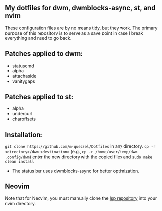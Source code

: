 ## My dotfiles for dwm, dwmblocks-async, st, and nvim

These configuration files are by no means tidy, but they work. The primary purpose of this repository is to serve as a save point in case I break everything and need to go back.

## Patches applied to dwm:

- statuscmd
- alpha
- attachaside
- vanitygaps

## Patches applied to st:

- alpha
- undercurl
- charoffsets

## Installation:

`git clone https://github.com/m-queszel/Dotfiles` in any directory.
`cp -r <directory>/dwm <destination>` (e.g., `cp -r /home/user/temp/dwm .config/dwm`)
enter the new directory with the copied files and `sudo make clean install`

- The status bar uses dwmblocks-async for better optimization.

## Neovim

Note that for Neovim, you must manually clone the [lsp repository](https://github.com/neovim/nvim-lspconfig) into your nvim directory.

